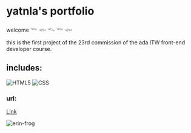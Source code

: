 
# yatnla's portfolio

welcome 𓆝 𓆟 𓆞 𓆝 𓆟

this is the first project of the 23rd commission of the ada ITW front-end developer course.


## includes:

![HTML5](https://img.shields.io/badge/-HTML5-333333?style=flat&logo=HTML5) ![CSS](https://img.shields.io/badge/-CSS-333333?style=flat&logo=CSS3&logoColor=1572B6)


### url:

[Link](https://yatnla.netlify.app/)


![erin-frog](https://github.com/yatnla/portfolio-yatnla/assets/77640412/6f7ffd4b-f28b-4797-a51e-e5682497fd6b)


